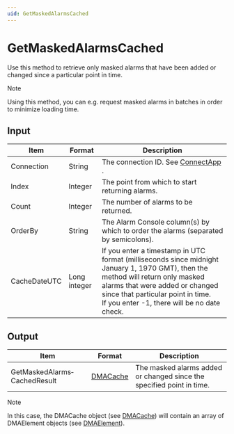 ```yaml
---
uid: GetMaskedAlarmsCached
---
```


# GetMaskedAlarmsCached

Use this method to retrieve only masked alarms that have been added or changed since a particular point in time.

> [!NOTE]
> Using this method, you can e.g. request masked alarms in batches in order to minimize loading time.

## Input

| Item         | Format       | Description                                                                                                                                                                                                                                                |
|--------------|--------------|------------------------------------------------------------------------------------------------------------------------------------------------------------------------------------------------------------------------------------------------------------|
| Connection   | String       | The connection ID. See [ConnectApp](xref:ConnectApp) .                                                                                                                                                                                                       |
| Index        | Integer      | The point from which to start returning alarms.                                                                                                                                                                                                            |
| Count        | Integer      | The number of alarms to be returned.                                                                                                                                                                                                                       |
| OrderBy      | String       | The Alarm Console column(s) by which to order the alarms (separated by semicolons).                                                                                                                                                                        |
| CacheDateUTC | Long integer | If you enter a timestamp in UTC format (milliseconds since midnight January 1, 1970 GMT), then the method will return only masked alarms that were added or changed since that particular point in time.<br> If you enter -1, there will be no date check. |

## Output

| Item                         | Format                                           | Description                                                           |
|------------------------------|--------------------------------------------------|-----------------------------------------------------------------------|
| GetMaskedAlarms­CachedResult | [DMACache](xref:DMACache) | The masked alarms added or changed since the specified point in time. |

> [!NOTE]
> In this case, the DMACache object (see [DMACache](xref:DMACache)) will contain an array of DMAElement objects (see [DMAElement](xref:DMAElement)).

